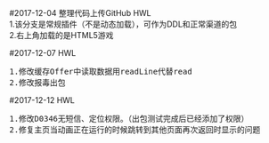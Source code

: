 #2017-12-04 整理代码上传GitHub HWL<br/>
1.该分支是常规插件（不是动态加载），可作为DDL和正常渠道的包<br/>
2.右上角加载的是HTML5游戏<br/>

#2017-12-07 HWL<br/>
<pre>
1.修改缓存Offer中读取数据用readLine代替read
2.修改报毒出包
</pre>

#2017-12-12 HWL <br/>
<pre>
1.修改D0346无短信、定位权限。（出包测试完成后已经添加了权限）
2.修复主页当动画正在运行的时候跳转到其他页面再次返回时显示的问题
</pre>